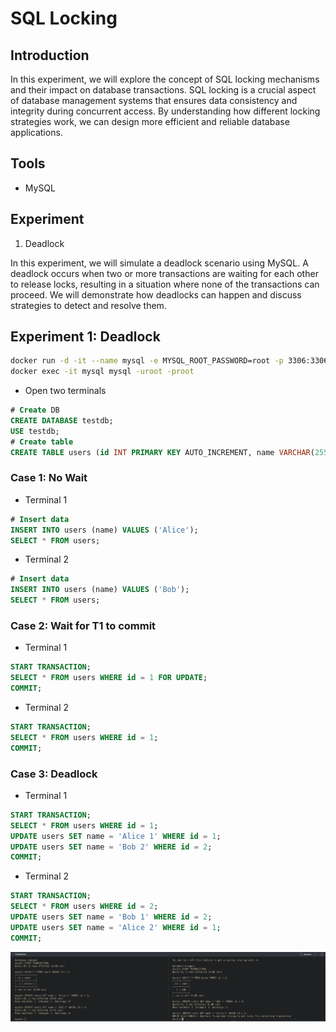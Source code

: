 # SQL Locking

## Introduction

In this experiment, we will explore the concept of SQL locking mechanisms and their impact on database transactions. SQL locking is a crucial aspect of database management systems that ensures data consistency and integrity during concurrent access. By understanding how different locking strategies work, we can design more efficient and reliable database applications.

## Tools
- MySQL

## Experiment

1) Deadlock

In this experiment, we will simulate a deadlock scenario using MySQL. A deadlock occurs when two or more transactions are waiting for each other to release locks, resulting in a situation where none of the transactions can proceed. We will demonstrate how deadlocks can happen and discuss strategies to detect and resolve them.

## Experiment 1: Deadlock

```bash
docker run -d -it --name mysql -e MYSQL_ROOT_PASSWORD=root -p 3306:3306 mysql:latest
docker exec -it mysql mysql -uroot -proot
```

- Open two terminals
  
```sql
# Create DB
CREATE DATABASE testdb;
USE testdb;
# Create table
CREATE TABLE users (id INT PRIMARY KEY AUTO_INCREMENT, name VARCHAR(255));
```

### Case 1: No Wait

- Terminal 1

```sql
# Insert data
INSERT INTO users (name) VALUES ('Alice');
SELECT * FROM users;
```

- Terminal 2

```sql
# Insert data
INSERT INTO users (name) VALUES ('Bob');
SELECT * FROM users;
```

### Case 2: Wait for T1 to commit

- Terminal 1

```sql
START TRANSACTION;
SELECT * FROM users WHERE id = 1 FOR UPDATE;
COMMIT;
```

- Terminal 2

```sql
START TRANSACTION;
SELECT * FROM users WHERE id = 1;
COMMIT;
```


### Case 3: Deadlock

- Terminal 1

```sql
START TRANSACTION;
SELECT * FROM users WHERE id = 1;
UPDATE users SET name = 'Alice 1' WHERE id = 1;
UPDATE users SET name = 'Bob 2' WHERE id = 2;
COMMIT;
```

- Terminal 2

```sql
START TRANSACTION;
SELECT * FROM users WHERE id = 2;
UPDATE users SET name = 'Bob 1' WHERE id = 2;
UPDATE users SET name = 'Alice 2' WHERE id = 1;
COMMIT;
```
![alt text](image.png)


